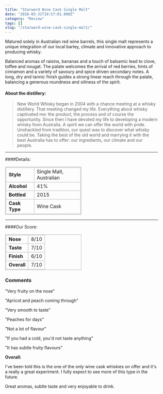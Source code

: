 ```yaml
---
title: "Starward Wine Cask Single Malt"
date: "2016-03-31T19:57:01.000Z"
category: "Review"
tags: []
slug: "/starward-wine-cask-single-malt/"
---
```

Matured solely in Australian red wine barrels, this single malt represents a unique integration of our local barley, climate and innovative approach to producing whisky.

Balanced aromas of raisins, bananas and a touch of balsamic lead to clove, toffee and nougat. The palate welcomes the arrival of red berries, hints of cinnamon and a variety of savoury and spice driven secondary notes. A long, dry and tannic finish guides a strong linear reach through the palate, balancing a generous roundness and oiliness of the spirit.

#### About the distillery:

> New World Whisky began in 2004 with a chance meeting at a whisky distillery. That meeting changed my life. Everything about whisky captivated me: the product, the process and of course the opportunity. Since then I have devoted my life to developing a modern whisky from Australia. A spirit we can offer the world with pride.
Unshackled from tradition, our quest was to discover what whisky could be. Taking the best of the old world and marrying it with the best Australia has to offer: our ingredients, our climate and our people.

---

####Details:
<table>
<tr>
<td class="grey">Style</td><td>Single Malt, Australian</td>
</tr>
<tr>
<td class="grey">Alcohol</td><td>41%</td>
</tr>
<tr>
<tr>
<td class="grey">Bottled</td><td>2015</td>
</tr>
<tr>
<td class="grey">Cask Type</td><td>Wine Cask</td>
</tr>
</table>


---

####Our Score:


<style>
.grey {
    font-weight: bold;
}
td {
    border: 2px solid lightgrey;
}

table {
    width: 50%;
    border: 2px solid lightgrey;

}

</style>
<table class="score-table">
<tr>
<td class="grey">Nose</td><td>8/10</td>
</tr>
<tr>
<td class="grey">Taste</td><td>7/10</td>
</tr>
<tr>
<td class="grey">Finish</td><td>6/10</td>
</tr>
<tr>
<td class="grey">Overall</td><td>7/10</td>
</tr>
</table>


### Comments

"Very fruity on the nose"

"Apricot and peach coming through"

"Very smooth to taste"

"Peaches for days"

"Not a lot of flavour"

"If you had a cold, you'd not taste anything"

"It has subtle fruity flavours" 

**Overall:** 

I've been told this is the one of the only wine cask whiskies on offer and it's a really a great experiment. I fully expect to see more of this type in the future. 

Great aromas, subtle taste and very enjoyable to drink. 

    
